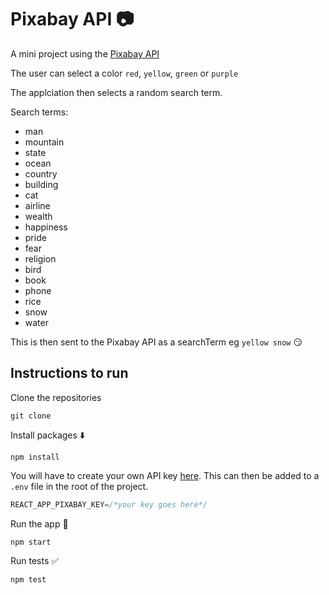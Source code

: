 # Pixabay API :camera:

A mini project using the [Pixabay API](https://pixabay.com/api/docs/)

The user can select a color `red`, `yellow`, `green` or `purple`

The applciation then selects a random search term.

Search terms:

* man
* mountain
* state
* ocean
* country
* building
* cat
* airline
* wealth
* happiness
* pride
* fear
* religion
* bird
* book
* phone
* rice
* snow
* water

This is then sent to the Pixabay API as a searchTerm eg `yellow snow` :smirk:

## Instructions to run

Clone the repositories

```
git clone
```

Install packages :arrow_down:

```
npm install
```

You will have to create your own API key [here](https://pixabay.com/api/docs/). This can then be added to a `.env` file in the root of the project.

```js
REACT_APP_PIXABAY_KEY=/*your key goes here*/
```

Run the app :rocket:

```
npm start
```

Run tests :white_check_mark:

```
npm test
```
